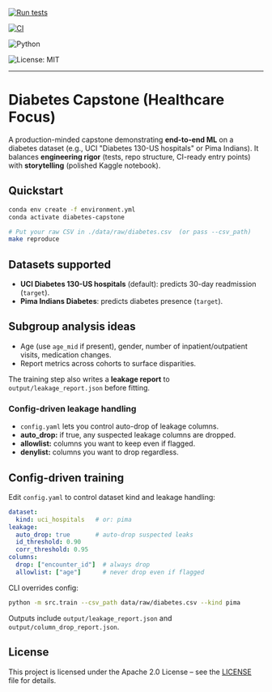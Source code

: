 [![Run tests](https://github.com/bradneiman-ws/diabetes-capstone/actions/workflows/tests.yml/badge.svg?branch=main)](https://github.com/bradneiman-ws/diabetes-capstone/actions/workflows/tests.yml?query=branch%3Amain)

[![CI](https://github.com/bradneiman-ws/diabetes-capstone/actions/workflows/ci.yml/badge.svg)](#)

![Python](https://img.shields.io/badge/python-3.9%20|%203.10%20|%203.11-blue)

![License: MIT](https://img.shields.io/badge/License-MIT-green.svg)

- - -

# Diabetes Capstone (Healthcare Focus)

A production-minded capstone demonstrating **end-to-end ML** on a diabetes dataset (e.g., UCI "Diabetes 130-US hospitals" or Pima Indians). 
It balances **engineering rigor** (tests, repo structure, CI-ready entry points) with **storytelling** (polished Kaggle notebook).

## Quickstart

```bash
conda env create -f environment.yml
conda activate diabetes-capstone

# Put your raw CSV in ./data/raw/diabetes.csv  (or pass --csv_path)
make reproduce
```


## Datasets supported
- **UCI Diabetes 130-US hospitals** (default): predicts 30-day readmission (`target`).
- **Pima Indians Diabetes**: predicts diabetes presence (`target`).

## Subgroup analysis ideas
- Age (use `age_mid` if present), gender, number of inpatient/outpatient visits, medication changes.
- Report metrics across cohorts to surface disparities.


The training step also writes a **leakage report** to `output/leakage_report.json` before fitting.


### Config-driven leakage handling
- `config.yaml` lets you control auto-drop of leakage columns.
- **auto_drop:** if true, any suspected leakage columns are dropped.
- **allowlist:** columns you want to keep even if flagged.
- **denylist:** columns you want to drop regardless.


## Config-driven training
Edit `config.yaml` to control dataset kind and leakage handling:

```yaml
dataset:
  kind: uci_hospitals   # or: pima
leakage:
  auto_drop: true       # auto-drop suspected leaks
  id_threshold: 0.90
  corr_threshold: 0.95
columns:
  drop: ["encounter_id"]  # always drop
  allowlist: ["age"]      # never drop even if flagged
```

CLI overrides config:
```bash
python -m src.train --csv_path data/raw/diabetes.csv --kind pima
```
Outputs include `output/leakage_report.json` and `output/column_drop_report.json`.

## License
This project is licensed under the Apache 2.0 License – see the [LICENSE](LICENSE) file for details.
